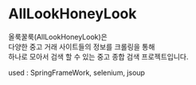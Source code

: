 # AllLookHoneyLook
올룩꿀룩(AllLookHoneyLook)은<br>
다양한 중고 거래 사이트들의 정보를 크롤링을 통해<br>
하나로 모아서 검색 할 수 있는 중고 종합 검색 프로젝트입니다.<br>

used : SpringFrameWork, selenium, jsoup 
